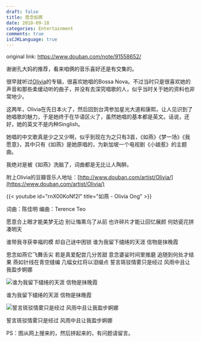 ```yaml
---
draft: false
title: 思念如燕
date: 2010-09-18
categories: Entertainment
comments: true
isCJKLanguage: true
---
```


original link: https://www.douban.com/note/91558652/

谢谢孔大妈的推荐，看来咱俩的音乐喜好还是有交集的。

很早就听过[Olivia](http://baike.baidu.com/view/1078485.htm)的专辑，很喜欢她唱的Bossa Nova。不过当时只是很喜欢她的声音和那些柔缓动听的曲子，并没有去深究唱歌的人，似乎当时关于她的资料也非常地少。

这两年，Olivia在先日本火了，然后回到台湾参加星光大道和康熙，让人见识到了她唱歌的魅力，于是她终于在华语区火了，虽然她唱的基本都是英文。话说，还好，她的英文不是内种Singlish。

她唱的中文歌真是少之又少啊，似乎到现在为之只有3首，《如燕》《梦一场》《我愿意》，其中只有《如燕》是她原唱的，为新加坡一个电视剧《小娘惹》的主题曲。

我绝对是被《如燕》洗脑了，词曲都是无比让人陶醉。

附上Olivia的豆瓣音乐人地址：[http://www.douban.com/artist/Olivia/](https://www.douban.com/artist/Olivia/)


{{< youtube id="rnX00KoNf2I" title="如燕 - Olivia Ong" >}}


词曲：陈佳明 编曲：Terence Teo

愿意合上眼才能美梦无边
别让悔熏乌了从前
也许碎片才能让回忆展颜
何妨瓷花拼凑明天

谁带我寻获幸福的模
却自己谜中困锁
谁为我留下缱绻的天涯
信物是抹晚霞

思念如燕它飞舞舌尖
若是真爱配尝几分苦甜
意念婆娑时间里推磨
追随到何处才结果
燕如针线在青空缝编
几幅女红将以泪缀点
誓言斑驳情雾只是经过
风雨中且让我盈步婀娜




![谁为我留下缱绻的天涯  信物是抹晚霞](https://static.zhuzi.dev/2010/09/p91558652-1.jpg)

谁为我留下缱绻的天涯 信物是抹晚霞



![誓言斑驳情雾只是经过  风雨中且让我盈步婀娜](https://static.zhuzi.dev/2010/09/p91558652-2.jpg)

誓言斑驳情雾只是经过 风雨中且让我盈步婀娜




PS：图从网上搜来的，然后拼起来的，有问题请留言。
